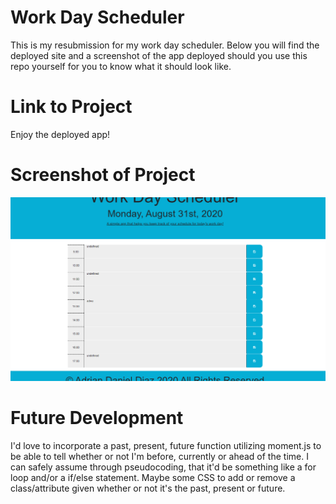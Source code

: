# Work Day Scheduler

This is my resubmission for my work day scheduler. Below you will find the deployed site and a screenshot of the app deployed should you use this repo yourself for you to know what it should look like.

# Link to Project

<link href="https://adrian93eh3.github.io/Day-Planner/">Enjoy the deployed app!</link>

# Screenshot of Project

<img src="Images\screenshotofproject.png">

# Future Development

I'd love to incorporate a past, present, future function utilizing moment.js to be able to tell whether or not I'm before, currently or ahead of the time. I can safely assume through pseudocoding, that it'd be something like a for loop and/or a if/else statement. Maybe some CSS to add or remove a class/attribute given whether or not it's the past, present or future.